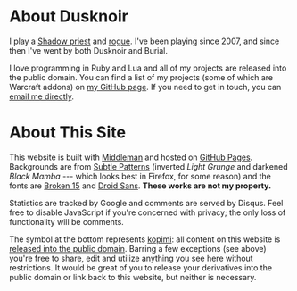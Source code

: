 About Dusknoir
==============

I play a [Shadow priest](http://us.battle.net/wow/en/character/kelthuzad/dusknwah/) and [rogue](http://us.battle.net/wow/en/character/illidan/burial/). I've been playing since 2007, and since then I've went by both Dusknoir and Burial.

I love programming in Ruby and Lua and all of my projects are released into the public domain. You can find a list of my projects (some of which are Warcraft addons) on [my GitHub page](https://github.com/dusknoir). If you need to get in touch, you can [email me directly](mailto:me@dusknoir.net).

About This Site
===============

This website is built with [Middleman](http://middlemanapp.com) and hosted on [GitHub Pages](http://pages.github.com). Backgrounds are from [Subtle Patterns](http://subtlepatterns.com) (inverted _Light Grunge_ and darkened _Black Mamba_ --- which looks best in Firefox, for some reason) and the fonts are [Broken 15](http://www.dafont.com/broken15.font) and [Droid Sans](http://www.droidfonts.com/info/droid-sans-fonts/). **These works are not my property.**

Statistics are tracked by Google and comments are served by Disqus. Feel free to disable JavaScript if you're concerned with privacy; the only loss of functionality will be comments.

The symbol at the bottom represents [kopimi](https://en.wikipedia.org/wiki/Piratbyr%C3%A5n#Kopimi): all content on this website is [released into the public domain](http://unlicense.org/). Barring a few exceptions (see above) you're free to share, edit and utilize anything you see here without restrictions. It would be great of you to release your derivatives into the public domain or link back to this website, but neither is necessary.
